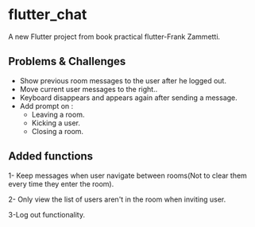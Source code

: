 # flutter_chat

A new Flutter project from book practical flutter-Frank Zammetti.

 ## Problems & Challenges
 - Show previous room messages to the user after he logged out.
 - Move current user messages to the right.. 
 - Keyboard disappears and appears again after sending a message.
 - Add prompt on :
    - Leaving a room.
    - Kicking a user.
    - Closing a room.
    

 ## Added functions
 1- Keep messages when user navigate between rooms(Not to clear them every time they enter the room).

 2- Only view  the list of users aren't in the room when inviting user.

 3-Log out functionality.
